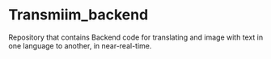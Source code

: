 # Transmiim_backend
Repository that contains Backend code for translating and image with text in one language to another, in near-real-time.
